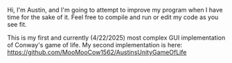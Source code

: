 Hi, I'm Austin, and I'm going to attempt to improve my program when I have time for the sake of it.
Feel free to compile and run or edit my code as you see fit.

This is my first and currently (4/22/2025) most complex GUI implementation of Conway's game of life.
My second implementation is here: https://github.com/MooMooCow1562/AustinsUnityGameOfLife
